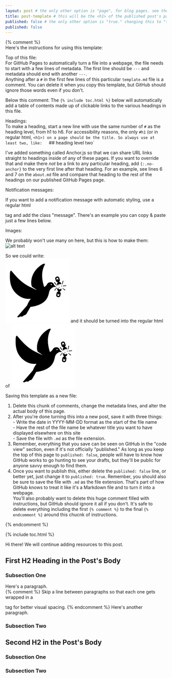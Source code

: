 ```yaml
---  
layout: post # the only other option is "page", for blog pages. see the page template in the main folder.  
title: post-template # this will be the <h1> of the published post's page (each post will be on its own page). the title here doesn't have to be the same as the name of this file.  
published: false # the only other option is "true." changing this to "true" will publish the post as a page and add it to our posts list automatically. github will automatically publish any file that starts at least two sets of `---` and ends with `.md`. including "published: false" lets us work on this file until we feel it's ready to go truly live… but people can still see our drafts if they know where to look on github.  
published: false  
---  
```


{% comment %}  
  Here's the instructions for using this template:  

  Top of this file:  
  For GitHub Pages to automatically turn a file into a webpage, the file needs to start with a few lines of metadata. The first line should be `---` and metadata should end with another `---`.  
  Anything after a `#` in the first few lines of this particular `template.md` file is a comment. You can delete it when you copy this template, but GitHub should ignore those words even if you don't.  
  
  Below this comment: 
  The `{% include toc.html %}` below will automatically add a table of contents made up of clickable links to the various headings in this file.   
  
  Headings:  
  To make a heading, start a new line with use the same number of `#` as the heading level, from h1 to h6. For accessibility reasons, the only `#h1` (or in regular html, `<h1>) on a page should be the title. So always use at least two, like:  
  `## heading level two`  
  
  I've added something called Anchor.js so that we can share URL links straight to headings inside of any of these pages. If you want to override that and make there _not_ be a link to any particular heading, add `{:.no-anchor}` to the very first line after that heading. For an example, see lines 6 and 7 on the `about.md` file and compare that heading to the rest of the headings on our published GitHub Pages page.  
  
  Notification messages:  
  
  If you want to add a notification message with automatic styling, use a regular html <p> tag and add the class "message". There's an example you can copy & paste just a few lines below.  
  
  Images:  
  
  We probably won't use many on here, but this is how to make them:  
  ![alt text](path/to/image)    
  
  So we could write:  
  ![dove breaking a chain with its beak](public/images/dove.png) and it should be turned into the regular html of <img src="public/images/dove.png" alt="dove breaking a chain with its beak">  
  
  Saving this template as a new file:  
  
  1. Delete this chunk of comments, change the metadata lines, and alter the actual body of this page. 
  2. After you're done turning this into a new post, save it with three things:  
    - Write the date in YYYY-MM-DD format as the start of the file name  
    - Have the rest of the file name be whatever title you want to have displayed elsewhere on this site  
    - Save the file with `.md` as the file extension.  
  3. Remember, everything that you save can be seen on GitHub in the "code view" section, even if it's not officially "published." As long as you keep the top of this page to `published: false`, people will have to know how GitHub works to go hunting to see your drafts, but they'll be public for anyone savvy enough to find them.  
  4. Once you want to publish this, either delete the `published: false` line, or better yet, just change it to `published: true`. Remember, you should also be sure to save the file with `.md` as the file extension. That's part of how GitHub knows to treat it like it's a Markdown file and to turn it into a webpage.  
  You'll also probably want to delete this huge comment filled with instructions, but GitHub should ignore it all if you don't. It's safe to delete everything including the first `{% comment %}` to the final `{% endcomment %}` around this chucnk of instructions.  
  
{% endcomment %}

{% include toc.html %}  

<p class="message">
  Hi there! We will continue adding resources to this post.
</p>

## First H2 Heading in the Post's Body  

### Subsection One  

Here's a paragraph.  
{% comment %} Skip a line between paragraphs so that each one gets wrapped in a <p> tag for better visual spacing. {% endcomment %} 
Here's another paragraph.  

### Subsection Two  

## Second H2 in the Post's Body  

### Subsection One  

### Subsection Two   

